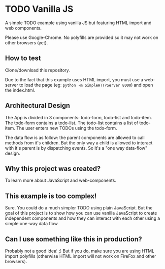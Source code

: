 # TODO Vanilla JS

A simple TODO example using vanilla JS but featuring HTML import and web components.

Please use Google-Chrome. No polyfills are provided so it may not work on other browsers (yet).

## How to test

Clone/download this repository. 

Due to the fact that this example uses HTML import, you must use a web-server to load the page (eg: ```python -m SimpleHTTPServer 8000```) and open the index.html.

## Architectural Design

The App is divided in 3 components: todo-form, todo-list and todo-item. The todo-form contains a todo-list. The todo-list contains a list of todo-item. The user enters new TODOs using the todo-form. 

The data flow is as follow: the parent components are allowed to call methods from it's children. But the only way a child is allowed to interact with it's parent is by dispatching events. So it's a "one way data-flow" design.

## Why this project was created?

To learn more about JavaScript and web-components.

## This example is too complex!

Sure. You could do a much simpler TODO using plain JavaScript. But the goal of this project is to show how you can use vanilla JavaScript to create independent components and how they can interact with each other using a simple one-way data flow.

## Can I use something like this in production?

Probably not a good idea! ;) But if you do, make sure you are using HTML import polyfills (otherwise HTML import will not work on FireFox and other browsers).
